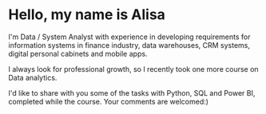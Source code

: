 # Hello, my name is Alisa

I'm Data / System Analyst with experience in developing requirements for information systems in finance industry, data warehouses, CRM systems, digital personal cabinets and mobile apps. 

I always look for professional growth, so I recently took one more course on Data analytics.

I'd like to share with you some of the tasks with Python, SQL and Power BI, completed while the course. Your comments are welcomed:)
